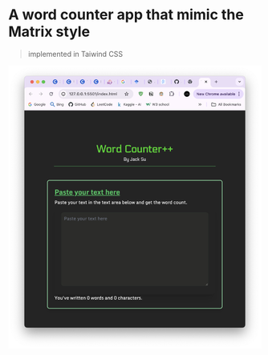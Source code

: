  # A word counter app that mimic the Matrix style

> implemented in Taiwind CSS

![screenshot_app](/screenshot)
